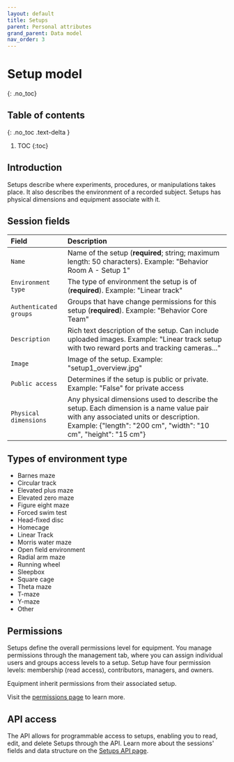 ```yaml
---
layout: default
title: Setups
parent: Personal attributes
grand_parent: Data model
nav_order: 3
---
```


# Setup model
{: .no_toc}

## Table of contents
{: .no_toc .text-delta }

1. TOC
{:toc}

## Introduction 

Setups describe where experiments, procedures, or manipulations takes place. It also describes the environment of a recorded subject. Setups has physical dimensions and equipment associate with it.

## Session fields

| Field                | Description |
|:---------------------|:------------|
| `Name`                 | Name of the setup (**required**; string; maximum length: 50 characters). Example: "Behavior Room A - Setup 1" |
| `Environment type`     | The type of environment the setup is of (**required**). Example: "Linear track"|
| `Authenticated groups` | Groups that have change permissions for this setup (**required**). Example: "Behavior Core Team" |
| `Description`          | Rich text description of the setup. Can include uploaded images. Example: "Linear track setup with two reward ports and tracking cameras..." |
| `Image`				   | Image of the setup. Example: "setup1_overview.jpg"|
| `Public access`        | Determines if the setup is public or private. Example: "False" for private access |
| `Physical dimensions`  | Any physical dimensions used to describe the setup. Each dimension is a name value pair with any associated units or description. Example: {"length": "200 cm", "width": "10 cm", "height": "15 cm"} |

## Types of environment type

- Barnes maze
- Circular track
- Elevated plus maze
- Elevated zero maze
- Figure eight maze
- Forced swim test
- Head-fixed disc
- Homecage
- Linear Track
- Morris water maze
- Open field environment
- Radial arm maze
- Running wheel
- Sleepbox
- Square cage
- Theta maze
- T-maze
- Y-maze
- Other

## Permissions

Setups define the overall permissions level for equipment. You manage permissions through the management tab, where you can assign individual users and groups access levels to a setup. Setup have four permission levels: membership (read access), contributors, managers, and owners.

Equipment inherit permissions from their associated setup.

Visit the [permissions page]({{"datamodel/permissions/"|absolute_url}}) to learn more. 

## API access

The API allows for programmable access to setups, enabling you to read, edit, and delete Setups through the API. Learn more about the sessions' fields and data structure on the [Setups API page]({{"api/personal_attributes/setup/"|absolute_url}}).
